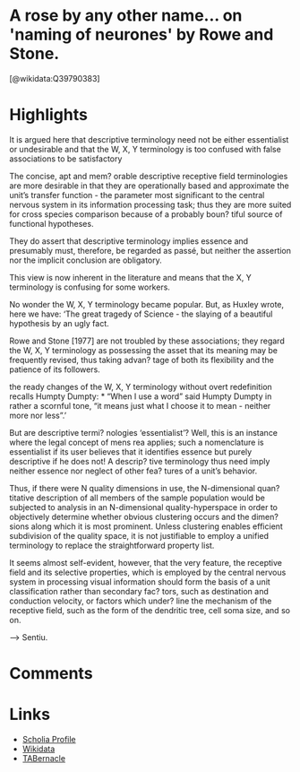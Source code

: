 
A rose by any other name... on 'naming of neurones' by Rowe and Stone.
======================================================================
  
  [@wikidata:Q39790383]  

# Highlights

It is argued here that descriptive terminology need not be either essentialist or undesirable and that the W, X, Y terminology is too confused with false associations to be satisfactory

The concise, apt and mem? orable descriptive receptive field terminologies are more desirable in that they are operationally based and approximate the unit’s transfer function - the parameter most significant to the central nervous system in its information processing task; thus they are more suited for cross species comparison because of a probably boun? tiful source of functional hypotheses.

They do assert that descriptive terminology implies essence and presumably must, therefore, be regarded as passé, but neither the assertion nor the implicit conclusion are obligatory.

This view is now inherent in the literature and means that the X, Y terminology is confusing for some workers.

No wonder the W, X, Y terminology became popular. But, as Huxley wrote, here we have: ‘The great tragedy of Science - the slaying of a beautiful hypothesis by an ugly fact.

Rowe and Stone [1977] are not troubled by these associations; they regard the W, X, Y terminology as possessing the asset that its meaning may be frequently revised, thus taking advan? tage of both its flexibility and the patience of its followers.

the ready changes of the W, X, Y terminology without overt redefinition recalls Humpty Dumpty: * “When I use a word” said Humpty Dumpty in rather a scornful tone, “it means just what I choose it to mean - neither more nor less”.’

But are descriptive termi? nologies ‘essentialist’? Well, this is an instance where the legal concept of mens rea applies; such a nomenclature is essentialist if its user believes that it identifies essence but purely descriptive if he does not! A descrip? tive terminology thus need imply neither essence nor neglect of other fea? tures of a unit’s behavior.

Thus, if there were N quality dimensions in use, the N-dimensional quan? titative description of all members of the sample population would be subjected to analysis in an N-dimensional quality-hyperspace in order to objectively determine whether obvious clustering occurs and the dimen? sions along which it is most prominent. Unless clustering enables efficient subdivision of the quality space, it is not justifiable to employ a unified terminology to replace the straightforward property list.

It seems almost self-evident, however, that the very feature, the receptive field and its selective properties, which is employed by the central nervous system in processing visual information should form the basis of a unit classification rather than secondary fac? tors, such as destination and conduction velocity, or factors which under? line the mechanism of the receptive field, such as the form of the dendritic tree, cell soma size, and so on.

--> Sentiu. 


# Comments

# Links
  
 * [Scholia Profile](https://scholia.toolforge.org/work/Q39790383)  
 * [Wikidata](https://www.wikidata.org/wiki/Q39790383)  
 * [TABernacle](https://tabernacle.toolforge.org/?#/tab/manual/Q39790383/P921%3BP4510)  
